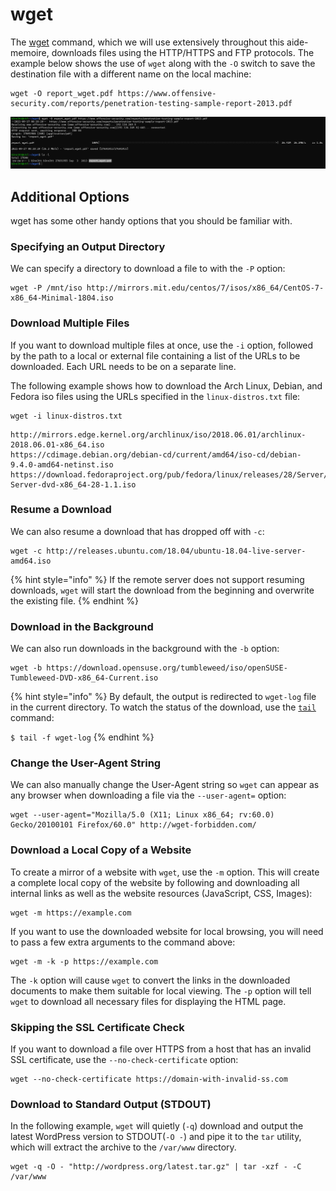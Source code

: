 # wget

The [wget](https://www.gnu.org/software/wget/) command, which we will use extensively throughout this aide-memoire, downloads files using the HTTP/HTTPS and FTP protocols. The example below shows the use of `wget` along with the `-O` switch to save the destination file with a different name on the local machine:

```
wget -O report_wget.pdf https://www.offensive-security.com/reports/penetration-testing-sample-report-2013.pdf
```

![Downloading a file with wget, renaming the local copy](<../../../../../../.gitbook/assets/image (179).png>)

##

## &#x20;Additional Options

wget has some other handy options that you should be familiar with.&#x20;

###

### Specifying an Output Directory

We can specify a directory to download a file to with the `-P` option:

```
wget -P /mnt/iso http://mirrors.mit.edu/centos/7/isos/x86_64/CentOS-7-x86_64-Minimal-1804.iso
```

###

### Download Multiple Files

If you want to download multiple files at once, use the `-i` option, followed by the path to a local or external file containing a list of the URLs to be downloaded. Each URL needs to be on a separate line.

The following example shows how to download the Arch Linux, Debian, and Fedora iso files using the URLs specified in the `linux-distros.txt` file:

```
wget -i linux-distros.txt
```

```
http://mirrors.edge.kernel.org/archlinux/iso/2018.06.01/archlinux-2018.06.01-x86_64.iso
https://cdimage.debian.org/debian-cd/current/amd64/iso-cd/debian-9.4.0-amd64-netinst.iso
https://download.fedoraproject.org/pub/fedora/linux/releases/28/Server/x86_64/iso/Fedora-Server-dvd-x86_64-28-1.1.iso
```

###

### Resume a Download

We can also resume a download that has dropped off with `-c`:

```
wget -c http://releases.ubuntu.com/18.04/ubuntu-18.04-live-server-amd64.iso
```

{% hint style="info" %}
&#x20;If the remote server does not support resuming downloads, `wget` will start the download from the beginning and overwrite the existing file.
{% endhint %}

####

### Download in the Background

We can also run downloads in the background with the `-b` option:

```
wget -b https://download.opensuse.org/tumbleweed/iso/openSUSE-Tumbleweed-DVD-x86_64-Current.iso
```

{% hint style="info" %}
&#x20;By default, the output is redirected to `wget-log` file in the current directory. To watch the status of the download, use the [`tail`](https://linuxize.com/post/linux-head-command/) command:

`$ tail -f wget-log`
{% endhint %}

####

### Change the User-Agent String

We can also manually change the User-Agent string so `wget` can appear as any browser when downloading a file via the `--user-agent=` option:

```
wget --user-agent="Mozilla/5.0 (X11; Linux x86_64; rv:60.0) Gecko/20100101 Firefox/60.0" http://wget-forbidden.com/
```

####

### Download a Local Copy of a Website

To create a mirror of a website with `wget`, use the `-m` option. This will create a complete local copy of the website by following and downloading all internal links as well as the website resources (JavaScript, CSS, Images):

```
wget -m https://example.com
```

If you want to use the downloaded website for local browsing, you will need to pass a few extra arguments to the command above:

```
wget -m -k -p https://example.com
```

The `-k` option will cause `wget` to convert the links in the downloaded documents to make them suitable for local viewing. The `-p` option will tell `wget` to download all necessary files for displaying the HTML page.

####

### Skipping the SSL Certificate Check

&#x20;If you want to download a file over HTTPS from a host that has an invalid SSL certificate, use the `--no-check-certificate` option:

```
wget --no-check-certificate https://domain-with-invalid-ss.com
```

####

### Download to Standard Output (STDOUT)

In the following example, `wget` will quietly (`-q`) download and output the latest WordPress version to STDOUT(`-O -`) and pipe it to the `tar` utility, which will extract the archive to the `/var/www` directory.

```
wget -q -O - "http://wordpress.org/latest.tar.gz" | tar -xzf - -C /var/www
```





